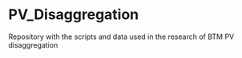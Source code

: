 # PV_Disaggregation
Repository with the scripts and data used in the research of BTM PV disaggregation 
